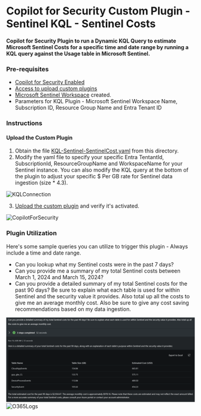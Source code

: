 # Copilot for Security Custom Plugin - Sentinel KQL - Sentinel Costs

#### Copilot for Security Plugin to run a Dynamic KQL Query to estimate Microsoft Sentinel Costs for a specific time and date range by running a KQL query against the Usage table in Microsoft Sentinel.

### Pre-requisites

* [Copilot for Security Enabled](https://learn.microsoft.com/en-us/security-copilot/get-started-security-copilot#onboarding-to-microsoft-security-copilot)
* [Access to upload custom plugins](https://learn.microsoft.com/en-us/security-copilot/manage-plugins?tabs=securitycopilotplugin#managing-custom-plugins)
* [Microsoft Sentinel Workspace](https://learn.microsoft.com/en-us/azure/sentinel/quickstart-onboard) created.
* Parameters for KQL Plugin - Microsoft Sentinel Workspace Name, Subscription ID, Resource Group Name and Entra Tenant ID

### Instructions
#### Upload the Custom Plugin

1. Obtain the file [KQL-Sentinel-SentinelCost.yaml](https://github.com/Azure/Copilot-For-Security/blob/main/Plugins/Community%20Based%20Plugins/Sentinel%20Cost%20Query%20Plugin/KQL-SentinelCost.yaml) from this directory.
2. Modify the yaml file to specify your specific Entra TentantId, SubscriptionId, ResourceGroupName and WorkspaceName for your Sentinel instance. You can also modify the KQL query at the bottom of the plugin to adjust your specific $ Per GB rate for Sentinel data ingestion (size * 4.3).

![KQLConnection](https://github.com/SCStelz/CopilotForSecurity/blob/main/Images/kql-connection.png)

3. [Upload the custom plugin](https://learn.microsoft.com/en-us/security-copilot/manage-plugins?tabs=securitycopilotplugin#add-custom-plugins) and verify it's activated.

![CopilotForSecurity](https://learn.microsoft.com/en-us/security-copilot/media/add-plugin-button.png)

### Plugin Utilization

Here's some sample queries you can utilize to trigger this plugin - Always include a time and date range.

* Can you lookup what my Sentinel costs were in the past 7 days?
* Can you provide me a summary of my total Sentinel costs between March 1, 2024 and March 15, 2024?
* Can you provide a detailed summary of my total Sentinel costs for the past 90 days? Be sure to explain what each table is used for within Sentinel and the security value it provides. Also total up all the costs to give me an average monthly cost. Also be sure to give any cost saving recommendations based on my data ingestion.

![O365Logs](https://github.com/Azure/Copilot-For-Security/blob/main/Plugins/Community%20Based%20Plugins/Images/sentinel-cost.png)
![O365Logs](https://github.com/Azure/Copilot-For-Security/blob/main/Plugins/Community%20Based%20Plugins/Images/sentinel-cost-2.png)
